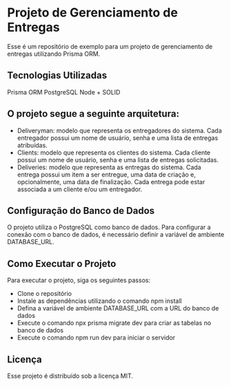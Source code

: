 # Projeto de Gerenciamento de Entregas

Esse é um repositório de exemplo para um projeto de gerenciamento de entregas utilizando Prisma ORM.

## Tecnologias Utilizadas

Prisma ORM
PostgreSQL
Node + SOLID

## O projeto segue a seguinte arquitetura:

- Deliveryman: modelo que representa os entregadores do sistema. Cada entregador possui um nome de usuário, senha e uma lista de entregas atribuídas.
- Clients: modelo que representa os clientes do sistema. Cada cliente possui um nome de usuário, senha e uma lista de entregas solicitadas.
- Deliveries: modelo que representa as entregas do sistema. Cada entrega possui um item a ser entregue, uma data de criação e, opcionalmente, uma data de finalização. Cada entrega pode estar associada a um cliente e/ou um entregador.

## Configuração do Banco de Dados

O projeto utiliza o PostgreSQL como banco de dados. Para configurar a conexão com o banco de dados, é necessário definir a variável de ambiente DATABASE_URL.

## Como Executar o Projeto

Para executar o projeto, siga os seguintes passos:

- Clone o repositório
- Instale as dependências utilizando o comando npm install
- Defina a variável de ambiente DATABASE_URL com a URL do banco de dados
- Execute o comando npx prisma migrate dev para criar as tabelas no banco de dados
- Execute o comando npm run dev para iniciar o servidor

## Licença

Esse projeto é distribuído sob a licença MIT.